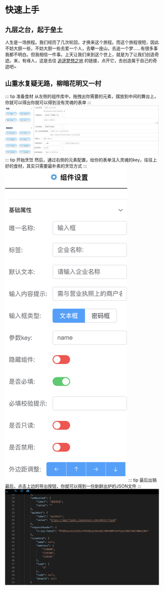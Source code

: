 
# 快速上手

## 九层之台，起于垒土
人生是一场旅程。我们经历了几次轮回，才换来这个旅程。而这个旅程很短，因此不妨大胆一些，不妨大胆一些去爱一个人，去攀一座山，去追一个梦……有很多事我都不明白。但我相信一件事。上天让我们来到这个世上，就是为了让我们创造奇迹。来，有缘人，这是去往 [追逐梦想之地](https://formcreator.jiaoyanyun.com/) 的链接，点开它，去创造属于自己的奇迹吧~

## 山重水复疑无路，柳暗花明又一村
::: tip 准备食材
从左侧的组件库中，拖拽出你需要的元素，摆放到中间的舞台上，你就可以得出你就可以得到没有灵魂的表单
:::
![示例图](../public/example1.png)
::: tip 开始烹饪
然后，通过右侧的元素配置，给你的表单注入灵魂的key，往往上好的食材，其实只需要最朴素的烹饪方式
:::
![示例图](../public/example2.png)
::: tip 最后出锅
最后，点击上边的导出按钮，你就可以得到一份新鲜出炉的JSON文件
:::
![示例图](../public/example3.png)